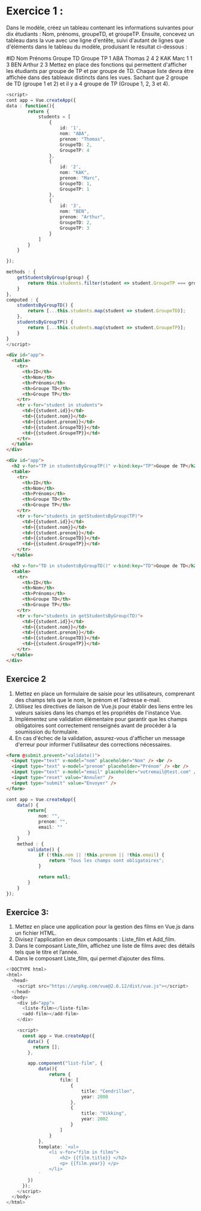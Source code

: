 # Exercice 1 :

Dans le modèle, créez un tableau contenant les informations suivantes pour dix étudiants :
Nom, prénoms, groupeTD, et groupeTP. Ensuite, concevez un tableau dans la vue avec une
ligne d'entête, suivi d'autant de lignes que d'éléments dans le tableau du modèle, produisant le
résultat ci-dessous :

#ID Nom Prénoms Groupe TD Groupe TP
1 ABA Thomas 2 4
2 KAK Marc 1 1
3 BEN Arthur 2 3
Mettez en place des fonctions qui permettent d'afficher les étudiants par groupe de TP et par
groupe de TD. Chaque liste devra être affichée dans des tableaux distincts dans les vues.
Sachant que 2 groupe de TD (groupe 1 et 2) et il y a 4 groupe de TP (Groupe 1, 2, 3 et 4).

```typescript
<script>
cont app = Vue.createApp({
data : function(){
        return {
            students = [
                {
                    id: '1',
                    nom: "ABA",
                    prenom: "Thomas",
                    GroupeTD: 2,
                    GroupeTP: 4
                },
                {
                    id: '2',
                    nom: "KAK",
                    prenom: "Marc",
                    GroupeTD: 1,
                    GroupeTP: 1
                },
                {
                    id: '3',
                    nom: "BEN",
                    prenom: "Arthur",
                    GroupeTD: 2,
                    GroupeTP: 3
                }
            ]
        }
    }

});

methods : {
    getStudentsByGroup(group) {
        return this.students.filter(student => student.GroupeTP === group);
    }
},
computed : {
    studentsByGroupTD() {
        return [...this.students.map(student => student.GroupeTD)];
    },
    studentsByGroupTP() {
        return [...this.students.map(student => student.GroupeTP)];
    }
}
</script>
```

```html
<div id="app">
  <table>
    <tr>
      <th>ID</th>
      <th>Nom</th>
      <th>Prénoms</th>
      <th>Groupe TD</th>
      <th>Groupe TP</th>
    </tr>
    <tr v-for="student in students">
      <td>{{student.id}}</td>
      <td>{{student.nom}}</td>
      <td>{{student.prenom}}</td>
      <td>{{student.GroupeTD}}</td>
      <td>{{student.GroupeTP}}</td>
    </tr>
  </table>
</div>
```

```html
<div id="app">
  <h2 v-for="TP in studentsByGroupTP()" v-bind:key="TP">Goupe de TP</h2>
  <table>
    <tr>
      <th>ID</th>
      <th>Nom</th>
      <th>Prénoms</th>
      <th>Groupe TD</th>
      <th>Groupe TP</th>
    </tr>
    <tr v-for="students in getStudentsByGroup(TP)">
      <td>{{student.id}}</td>
      <td>{{student.nom}}</td>
      <td>{{student.prenom}}</td>
      <td>{{student.GroupeTD}}</td>
      <td>{{student.GroupeTP}}</td>
    </tr>
  </table>

  <h2 v-for="TD in studentsByGroupTD()" v-bind:key="TD">Goupe de TD</h2>
  <table>
    <tr>
      <th>ID</th>
      <th>Nom</th>
      <th>Prénoms</th>
      <th>Groupe TD</th>
      <th>Groupe TP</th>
    </tr>
    <tr v-for="students in getStudentsByGroup(TD)">
      <td>{{student.id}}</td>
      <td>{{student.nom}}</td>
      <td>{{student.prenom}}</td>
      <td>{{student.GroupeTD}}</td>
      <td>{{student.GroupeTP}}</td>
    </tr>
  </table>
</div>
```

## Exercice 2

1. Mettez en place un formulaire de saisie pour les utilisateurs, comprenant des champs
   tels que le nom, le prénom et l'adresse e-mail.
2. Utilisez les directives de liaison de Vue.js pour établir des liens entre les valeurs
   saisies dans les champs et les propriétés de l'instance Vue.
3. Implémentez une validation élémentaire pour garantir que les champs obligatoires sont
   correctement renseignés avant de procéder à la soumission du formulaire.
4. En cas d'échec de la validation, assurez-vous d'afficher un message d'erreur pour
   informer l'utilisateur des corrections nécessaires.

```html
<form @submit.prevent="validate()">
  <input type="text" v-model="nom" placeholder="Nom" /> <br />
  <input type="text" v-model="prenom" placeholder="Prénom" /> <br />
  <input type="text" v-model="email" placeholder="votremail@test.com" /> <br />
  <input type="reset" value="Annuler" />
  <input type="submit" value="Envoyer" />
</form>
```

```typeScript
cont app = Vue.createApp({
    data() {
        return{
            nom: "",
            prenom: "",
            email: ""
        }
    }
    method : {
        validate() {
            if (!this.nom || !this.prenom || !this.email) {
                return "Tous les champs sont obligatoires";
            }

            return null;
        }
    }
});
```

## Exercice 3:

1. Mettez en place une application pour la gestion des films en Vue.js dans un fichier HTML.
2. Divisez l'application en deux composants : Liste_film et Add_film.
3. Dans le composant Liste_film, affichez une liste de films avec des détails tels que le titre et l’année.
4. Dans le composant Liste_film, qui permet d’ajouter des films.

```typescript
<!DOCTYPE html>
<html>
  <head>
    <script src="https://unpkg.com/vue@2.6.12/dist/vue.js"></script>
  </head>
  <body>
    <div id="app">
      <liste-film></liste-film>
      <add-film></add-film>
    </div>

    <script>
      const app = Vue.createApp({
        data() {
          return [];
        },

        app.component("list-film", {
            data(){
                return {
                    film: [
                        {
                            title: "Cendrillon",
                            year: 2000
                        },
                        {
                            title: "Vikking",
                            year: 2002
                        }
                    ]
                }
            },
            template: `<ul>
                <li v-for="film in films">
                    <h2> {{film.title}} </h2>
                    <p> {{film.year}} </p>
                </li>
            `
        })
      });
    </script>
  </body>
</html>
```
